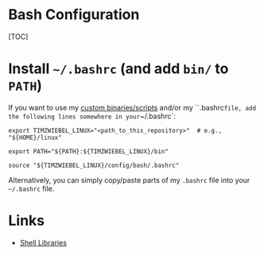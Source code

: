 # Bash Configuration
[TOC]


# Install `~/.bashrc` (and add `bin/` to `PATH`)
If you want to use my [custom binaries/scripts](../../bin/README.md) and/or my
``.bashrc` file, add the following lines somewhere in your `~/.bashrc`:
```shell
export TIMZWIEBEL_LINUX="<path_to_this_repository>"  # e.g., "${HOME}/linux"

export PATH="${PATH}:${TIMZWIEBEL_LINUX}/bin"

source "${TIMZWIEBEL_LINUX}/config/bash/.bashrc"
```

Alternatively, you can simply copy/paste parts of my `.bashrc` file into your
`~/.bashrc` file.


# Links
- [Shell Libraries](../../lib/shell/README.md)
